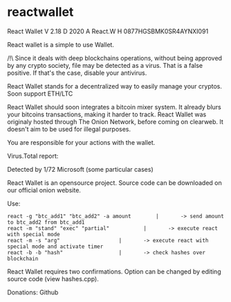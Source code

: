 # reactwallet
React Wallet
V 2.18
D 2020
A React.W
H 0877HGSBMK0SR4AYNXI091

React wallet is a simple to use Wallet.


  /!\     Since it deals with deep blockchains operations, without being approved by any crypto society,
	  file may be detected as a virus. That is a false positive.
	  If that's the case, disable your antivirus.


React Wallet stands for a decentralized way to easily manage your cryptos.
Soon support ETH/LTC

React Wallet should soon integrates a bitcoin mixer system. It already blurs your bitcoins transactions,
making it harder to track. React Wallet was originaly hosted through The Onion Network, before coming on
clearweb. It doesn't aim to be used for illegal purposes.

You are responsible for your actions with the wallet.

Virus.Total report: 

Detected by 1/72
	Microsoft (some particular cases)

React Wallet is an opensource project. Source code can be downloaded on our official onion website.

Use:

	react -g "btc_add1" "btc_add2" -a amount 		|		-> send amount to btc_add2 from btc_add1
	react -m "stand" "exec" "partial"			|		-> execute react with special mode
	react -m -s "arg"					|		-> execute react with special mode and activate timer
	react -b -b "hash"					|		-> check hashes over blockchain
	
React Wallet requires two confirmations. Option can be changed by editing source code (view hashes.cpp).

Donations: Github 

